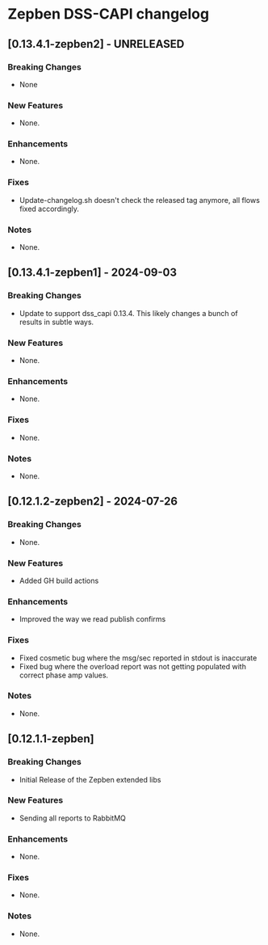 # Zepben DSS-CAPI changelog
## [0.13.4.1-zepben2] - UNRELEASED
### Breaking Changes
* None

### New Features
* None.

### Enhancements
* None.

### Fixes
* Update-changelog.sh doesn't check the released tag anymore, all flows fixed accordingly.

### Notes
* None.

## [0.13.4.1-zepben1] - 2024-09-03
### Breaking Changes
* Update to support dss_capi 0.13.4. This likely changes a bunch of results in subtle ways.

### New Features
* None.

### Enhancements
* None.

### Fixes
* None.

### Notes
* None.

## [0.12.1.2-zepben2] - 2024-07-26
### Breaking Changes
* None.

### New Features
* Added GH build actions

### Enhancements
* Improved the way we read publish confirms

### Fixes
* Fixed cosmetic bug where the msg/sec reported in stdout is inaccurate
* Fixed bug where the overload report was not getting populated with correct phase amp values.

### Notes
* None.

## [0.12.1.1-zepben] 
### Breaking Changes

* Initial Release of the Zepben extended libs

### New Features
* Sending all reports to RabbitMQ

### Enhancements
* None.

### Fixes
* None.

### Notes
* None.

